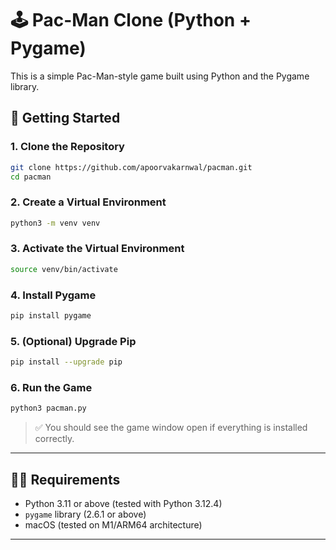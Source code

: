 # 🕹️ Pac-Man Clone (Python + Pygame)

This is a simple Pac-Man-style game built using Python and the Pygame library.

## 🚀 Getting Started

### 1. Clone the Repository
```bash
git clone https://github.com/apoorvakarnwal/pacman.git
cd pacman
```

### 2. Create a Virtual Environment
```bash
python3 -m venv venv
```

### 3. Activate the Virtual Environment
```bash
source venv/bin/activate
```

### 4. Install Pygame
```bash
pip install pygame
```

### 5. (Optional) Upgrade Pip
```bash
pip install --upgrade pip
```

### 6. Run the Game
```bash
python3 pacman.py
```

> ✅ You should see the game window open if everything is installed correctly.

---

## 👩‍💻 Requirements

- Python 3.11 or above (tested with Python 3.12.4)
- `pygame` library (2.6.1 or above)
- macOS (tested on M1/ARM64 architecture)

---

